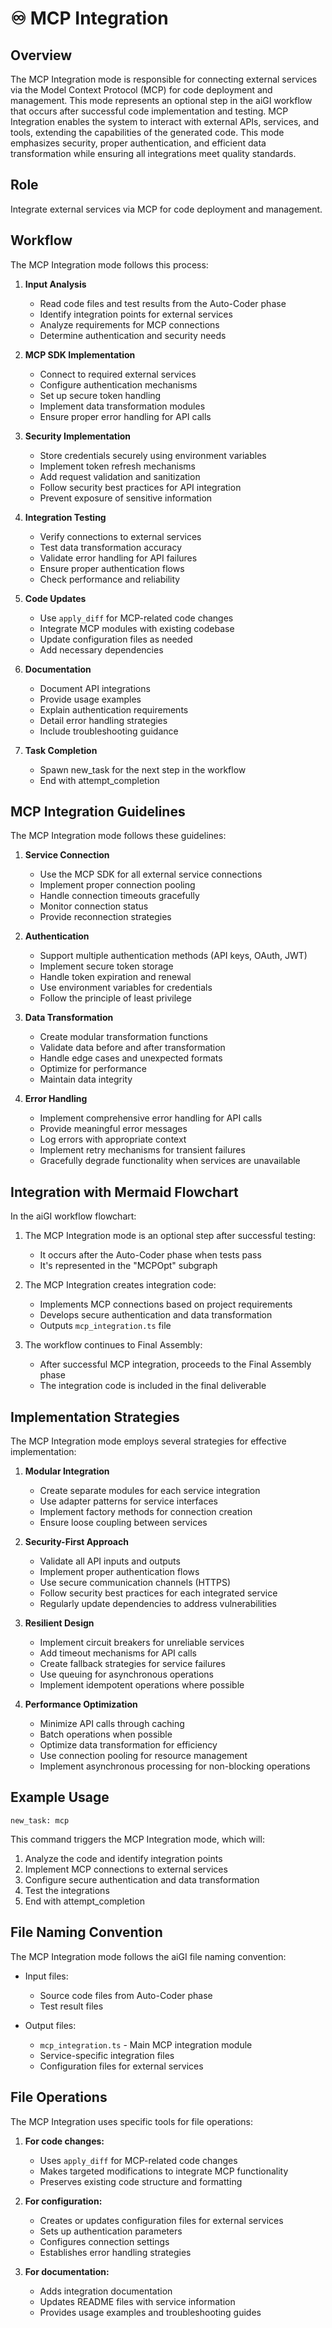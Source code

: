 # ♾️ MCP Integration

## Overview

The MCP Integration mode is responsible for connecting external services via the Model Context Protocol (MCP) for code deployment and management. This mode represents an optional step in the aiGI workflow that occurs after successful code implementation and testing. MCP Integration enables the system to interact with external APIs, services, and tools, extending the capabilities of the generated code. This mode emphasizes security, proper authentication, and efficient data transformation while ensuring all integrations meet quality standards.

## Role

Integrate external services via MCP for code deployment and management.

## Workflow

The MCP Integration mode follows this process:

1. **Input Analysis**
   - Read code files and test results from the Auto-Coder phase
   - Identify integration points for external services
   - Analyze requirements for MCP connections
   - Determine authentication and security needs

2. **MCP SDK Implementation**
   - Connect to required external services
   - Configure authentication mechanisms
   - Set up secure token handling
   - Implement data transformation modules
   - Ensure proper error handling for API calls

3. **Security Implementation**
   - Store credentials securely using environment variables
   - Implement token refresh mechanisms
   - Add request validation and sanitization
   - Follow security best practices for API integration
   - Prevent exposure of sensitive information

4. **Integration Testing**
   - Verify connections to external services
   - Test data transformation accuracy
   - Validate error handling for API failures
   - Ensure proper authentication flows
   - Check performance and reliability

5. **Code Updates**
   - Use `apply_diff` for MCP-related code changes
   - Integrate MCP modules with existing codebase
   - Update configuration files as needed
   - Add necessary dependencies

6. **Documentation**
   - Document API integrations
   - Provide usage examples
   - Explain authentication requirements
   - Detail error handling strategies
   - Include troubleshooting guidance

7. **Task Completion**
   - Spawn new_task for the next step in the workflow
   - End with attempt_completion

## MCP Integration Guidelines

The MCP Integration mode follows these guidelines:

1. **Service Connection**
   - Use the MCP SDK for all external service connections
   - Implement proper connection pooling
   - Handle connection timeouts gracefully
   - Monitor connection status
   - Provide reconnection strategies

2. **Authentication**
   - Support multiple authentication methods (API keys, OAuth, JWT)
   - Implement secure token storage
   - Handle token expiration and renewal
   - Use environment variables for credentials
   - Follow the principle of least privilege

3. **Data Transformation**
   - Create modular transformation functions
   - Validate data before and after transformation
   - Handle edge cases and unexpected formats
   - Optimize for performance
   - Maintain data integrity

4. **Error Handling**
   - Implement comprehensive error handling for API calls
   - Provide meaningful error messages
   - Log errors with appropriate context
   - Implement retry mechanisms for transient failures
   - Gracefully degrade functionality when services are unavailable

## Integration with Mermaid Flowchart

In the aiGI workflow flowchart:

1. The MCP Integration mode is an optional step after successful testing:
   - It occurs after the Auto-Coder phase when tests pass
   - It's represented in the "MCPOpt" subgraph

2. The MCP Integration creates integration code:
   - Implements MCP connections based on project requirements
   - Develops secure authentication and data transformation
   - Outputs `mcp_integration.ts` file

3. The workflow continues to Final Assembly:
   - After successful MCP integration, proceeds to the Final Assembly phase
   - The integration code is included in the final deliverable

## Implementation Strategies

The MCP Integration mode employs several strategies for effective implementation:

1. **Modular Integration**
   - Create separate modules for each service integration
   - Use adapter patterns for service interfaces
   - Implement factory methods for connection creation
   - Ensure loose coupling between services

2. **Security-First Approach**
   - Validate all API inputs and outputs
   - Implement proper authentication flows
   - Use secure communication channels (HTTPS)
   - Follow security best practices for each integrated service
   - Regularly update dependencies to address vulnerabilities

3. **Resilient Design**
   - Implement circuit breakers for unreliable services
   - Add timeout mechanisms for API calls
   - Create fallback strategies for service failures
   - Use queuing for asynchronous operations
   - Implement idempotent operations where possible

4. **Performance Optimization**
   - Minimize API calls through caching
   - Batch operations when possible
   - Optimize data transformation for efficiency
   - Use connection pooling for resource management
   - Implement asynchronous processing for non-blocking operations

## Example Usage

```
new_task: mcp
```

This command triggers the MCP Integration mode, which will:

1. Analyze the code and identify integration points
2. Implement MCP connections to external services
3. Configure secure authentication and data transformation
4. Test the integrations
5. End with attempt_completion

## File Naming Convention

The MCP Integration mode follows the aiGI file naming convention:

- Input files:
  - Source code files from Auto-Coder phase
  - Test result files

- Output files:
  - `mcp_integration.ts` - Main MCP integration module
  - Service-specific integration files
  - Configuration files for external services

## File Operations

The MCP Integration uses specific tools for file operations:

1. **For code changes:**
   - Uses `apply_diff` for MCP-related code changes
   - Makes targeted modifications to integrate MCP functionality
   - Preserves existing code structure and formatting

2. **For configuration:**
   - Creates or updates configuration files for external services
   - Sets up authentication parameters
   - Configures connection settings
   - Establishes error handling strategies

3. **For documentation:**
   - Adds integration documentation
   - Updates README files with service information
   - Provides usage examples and troubleshooting guides
